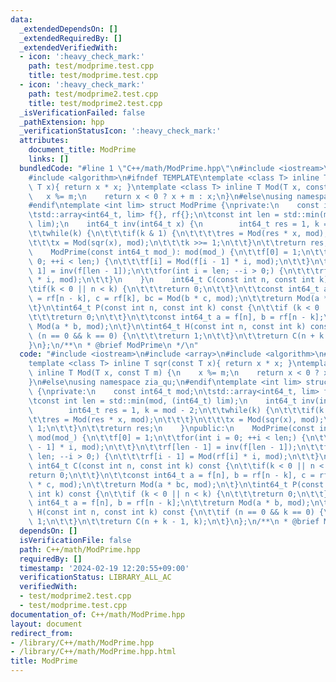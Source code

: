 ```yaml
---
data:
  _extendedDependsOn: []
  _extendedRequiredBy: []
  _extendedVerifiedWith:
  - icon: ':heavy_check_mark:'
    path: test/modprime.test.cpp
    title: test/modprime.test.cpp
  - icon: ':heavy_check_mark:'
    path: test/modprime2.test.cpp
    title: test/modprime2.test.cpp
  _isVerificationFailed: false
  _pathExtension: hpp
  _verificationStatusIcon: ':heavy_check_mark:'
  attributes:
    document_title: ModPrime
    links: []
  bundledCode: "#line 1 \"C++/math/ModPrime.hpp\"\n#include <iostream>\n#include <array>\n\
    #include <algorithm>\n#ifndef TEMPLATE\ntemplate <class T> inline T sqr(const\
    \ T x){ return x * x; }\ntemplate <class T> inline T Mod(T x, const T m) {\n \
    \   x %= m;\n    return x < 0 ? x + m : x;\n}\n#else\nusing namespace zia_qu;\n\
    #endif\ntemplate <int lim> struct ModPrime {\nprivate:\n    const int64_t mod;\n\
    \tstd::array<int64_t, lim> f{}, rf{};\n\tconst int len = std::min(mod, (int64_t)\
    \ lim);\n    int64_t inv(int64_t x) {\n        int64_t res = 1, k = mod - 2;\n\
    \t\twhile(k) {\n\t\t\tif(k & 1) {\n\t\t\t\tres = Mod(res * x, mod);\n\t\t\t}\n\
    \t\t\tx = Mod(sqr(x), mod);\n\t\t\tk >>= 1;\n\t\t}\n\t\treturn res;\n    }\npublic:\n\
    \    ModPrime(const int64_t mod_): mod(mod_) {\n\t\tf[0] = 1;\n\t\tfor(int i =\
    \ 0; ++i < len;) {\n\t\t\tf[i] = Mod(f[i - 1] * i, mod);\n\t\t}\n\t\trf[len -\
    \ 1] = inv(f[len - 1]);\n\t\tfor(int i = len; --i > 0;) {\n\t\t\trf[i - 1] = Mod(rf[i]\
    \ * i, mod);\n\t\t}\n    }\n    int64_t C(const int n, const int k) const {\n\t\
    \tif(k < 0 || n < k) {\n\t\t\treturn 0;\n\t\t}\n\t\tconst int64_t a = f[n], b\
    \ = rf[n - k], c = rf[k], bc = Mod(b * c, mod);\n\t\treturn Mod(a * bc, mod);\n\
    \t}\n\tint64_t P(const int n, const int k) const {\n\t\tif (k < 0 || n < k) {\n\
    \t\t\treturn 0;\n\t\t}\n\t\tconst int64_t a = f[n], b = rf[n - k];\n\t\treturn\
    \ Mod(a * b, mod);\n\t}\n\tint64_t H(const int n, const int k) const {\n\t\tif\
    \ (n == 0 && k == 0) {\n\t\t\treturn 1;\n\t\t}\n\t\treturn C(n + k - 1, k);\n\t\
    }\n};\n/**\n * @brief ModPrime\n */\n"
  code: "#include <iostream>\n#include <array>\n#include <algorithm>\n#ifndef TEMPLATE\n\
    template <class T> inline T sqr(const T x){ return x * x; }\ntemplate <class T>\
    \ inline T Mod(T x, const T m) {\n    x %= m;\n    return x < 0 ? x + m : x;\n\
    }\n#else\nusing namespace zia_qu;\n#endif\ntemplate <int lim> struct ModPrime\
    \ {\nprivate:\n    const int64_t mod;\n\tstd::array<int64_t, lim> f{}, rf{};\n\
    \tconst int len = std::min(mod, (int64_t) lim);\n    int64_t inv(int64_t x) {\n\
    \        int64_t res = 1, k = mod - 2;\n\t\twhile(k) {\n\t\t\tif(k & 1) {\n\t\t\
    \t\tres = Mod(res * x, mod);\n\t\t\t}\n\t\t\tx = Mod(sqr(x), mod);\n\t\t\tk >>=\
    \ 1;\n\t\t}\n\t\treturn res;\n    }\npublic:\n    ModPrime(const int64_t mod_):\
    \ mod(mod_) {\n\t\tf[0] = 1;\n\t\tfor(int i = 0; ++i < len;) {\n\t\t\tf[i] = Mod(f[i\
    \ - 1] * i, mod);\n\t\t}\n\t\trf[len - 1] = inv(f[len - 1]);\n\t\tfor(int i =\
    \ len; --i > 0;) {\n\t\t\trf[i - 1] = Mod(rf[i] * i, mod);\n\t\t}\n    }\n   \
    \ int64_t C(const int n, const int k) const {\n\t\tif(k < 0 || n < k) {\n\t\t\t\
    return 0;\n\t\t}\n\t\tconst int64_t a = f[n], b = rf[n - k], c = rf[k], bc = Mod(b\
    \ * c, mod);\n\t\treturn Mod(a * bc, mod);\n\t}\n\tint64_t P(const int n, const\
    \ int k) const {\n\t\tif (k < 0 || n < k) {\n\t\t\treturn 0;\n\t\t}\n\t\tconst\
    \ int64_t a = f[n], b = rf[n - k];\n\t\treturn Mod(a * b, mod);\n\t}\n\tint64_t\
    \ H(const int n, const int k) const {\n\t\tif (n == 0 && k == 0) {\n\t\t\treturn\
    \ 1;\n\t\t}\n\t\treturn C(n + k - 1, k);\n\t}\n};\n/**\n * @brief ModPrime\n */"
  dependsOn: []
  isVerificationFile: false
  path: C++/math/ModPrime.hpp
  requiredBy: []
  timestamp: '2024-02-19 12:20:55+09:00'
  verificationStatus: LIBRARY_ALL_AC
  verifiedWith:
  - test/modprime2.test.cpp
  - test/modprime.test.cpp
documentation_of: C++/math/ModPrime.hpp
layout: document
redirect_from:
- /library/C++/math/ModPrime.hpp
- /library/C++/math/ModPrime.hpp.html
title: ModPrime
---
```

